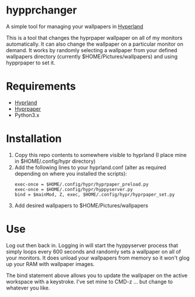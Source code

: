 # hypprchanger
A simple tool for managing your wallpapers in [Hyperland](https://github.com/hyprwm/Hyprland)

This is a tool that changes the hyprpaper wallpaper on all of my monitors automatically.  It can also change the wallpaper on a particular monitor on demand.  It works by randomly selecting a wallpaper from your defined wallpapers directory (currently $HOME/Pictures/wallpapers) and using hypprpaper to set it. 

# Requirements
* [Hyprland](https://github.com/hyprwm/Hyprland)
* [Hyprpaper](https://github.com/hyprwm/hyprpaper)
* Python3.x

# Installation
1. Copy this repo contents to somewhere visible to hyprland (I place mine in $HOME/.config/hypr directory)
2. Add the following lines to your hyprland.conf (alter as required depending on where you installed the scripts):
   ```
   exec-once = $HOME/.config/hypr/hyprpaper_preload.py
   exec-once = $HOME/.config/hypr/hyppyserver.py
   bind = $mainMod, Z, exec, $HOME/.config/hypr/hyprpaper_set.py
   ```
3. Add desired wallpapers to $HOME/Pictures/wallpapers


# Use
Log out then back in.  Logging in will start the hyppyserver process that simply loops every 600 seconds and randomly sets a wallpaper on all of your monitors.  It does unload your wallpapers from memory so it won't glog up your RAM with wallpaper images.  

The bind statement above allows you to update the wallpaper on the active workspace with a keystroke.  I've set mine to CMD-z ... but change to whatever you like.



